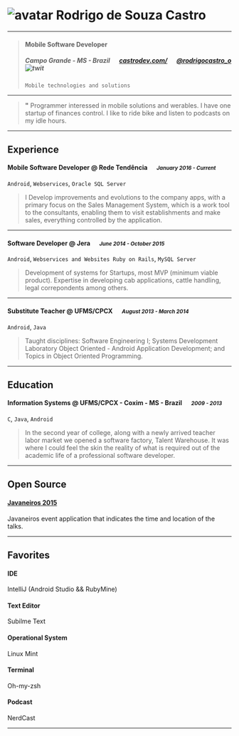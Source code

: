 # ![avatar][] Rodrigo de Souza Castro

---

> #### Mobile Software Developer
> #####  Campo Grande - MS - Brazil &emsp; [castrodev.com/][homepage] &emsp; [@rodrigocastro_o][twitter] ![twit][]
> `Mobile technologies and solutions`

---
> **"** Programmer interessed in mobile solutions and werables. I have one startup of finances control. I like to ride bike and listen to podcasts on my idle hours.


---
## Experience
#### Mobile Software Developer @ Rede Tendência &emsp; <small>*January 2016 - Current*</small>
`Android`, `Webservices`, `Oracle SQL Server`
> I Develop improvements and evolutions to the company apps, with a primary focus on the Sales Management System, which is a work tool to the consultants, enabling them to visit establishments and make sales, everything controlled by the application.

---
#### Software Developer @ Jera &emsp; <small>*June 2014 - October 2015*</small>
`Android`, `Webservices and Websites Ruby on Rails`, `MySQL Server`
> Development of systems for Startups, most MVP (minimum viable product). Expertise in developing cab applications, cattle handling, legal correpondents among others.

---
#### Substitute Teacher @ UFMS/CPCX &emsp; <small>*August 2013 - March 2014*</small>
`Android`, `Java`
> Taught disciplines: Software Engineering I; Systems Development Laboratory Object Oriented - Android Application Development; and Topics in Object Oriented Programming.

---
## Education
#### Information Systems @ UFMS/CPCX - Coxim - MS - Brazil &emsp; <small>*2009 - 2013*</small>
`C`, `Java`, `Android`
> In the second year of college, along with a newly arrived teacher labor market we opened a software factory, Talent Warehouse. It was where I could feel the skin the reality of what is required out of the academic life of a professional software developer.

---
## Open Source
#### [Javaneiros 2015](https://github.com/castrors/Javaneiros2015)
Javaneiros event application that indicates the time and location of the talks.

---
## Favorites
#### IDE
IntelliJ (Android Studio && RubyMine)
#### Text Editor
Subilme Text
#### Operational System
Linux Mint
#### Terminal
Oh-my-zsh
#### Podcast
NerdCast

---
[avatar]: http://0.gravatar.com/avatar/8dd7b07e3405e5d5de84058dddf8f5f8?s=240
[homepage]: http://castrodev.com/
[twitter]: https://twitter.com/rodrigocastro_o
[twit]: http://cdn-careers.sstatic.net/careers/Img/icon-twitter.png?v=b1bd58ad2034
